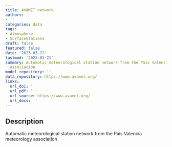 ```yaml
---
title: AVAMET network
authors:
- ''
categories: data
tags:
- Atmosphere
- SurfaceStations
draft: false
featured: false
date: '2023-03-21'
lastmod: '2023-03-21'
summary: Automatic meteorological station network from the Pais Valencia meteorology
  association
model_repository: ''
data_repository: https://www.avamet.org/
links:
  url_doi: ''
  url_pdf: ''
  url_source: https://www.avamet.org/
  url_docs: ''
---
```


## Description

Automatic meteorological station network from the Pais Valencia meteorology association

